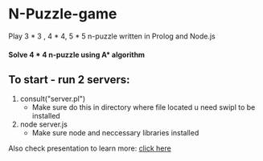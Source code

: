 # N-Puzzle-game
Play 3 * 3 , 4 * 4, 5 * 5 n-puzzle
written in Prolog and Node.js

#### Solve 4 * 4 n-puzzle using A* algorithm

## To start - run 2 servers:
1. consult("server.pl")
   - Make sure do this in directory where file located u need swipl to be installed
2. node server.js
   - Make sure node and neccessary libraries installed

Also check presentation to learn more:
[click here](https://github.com/jester69m/n-puzzle-game/blob/main/n-puzzle-presentation.pdf)
